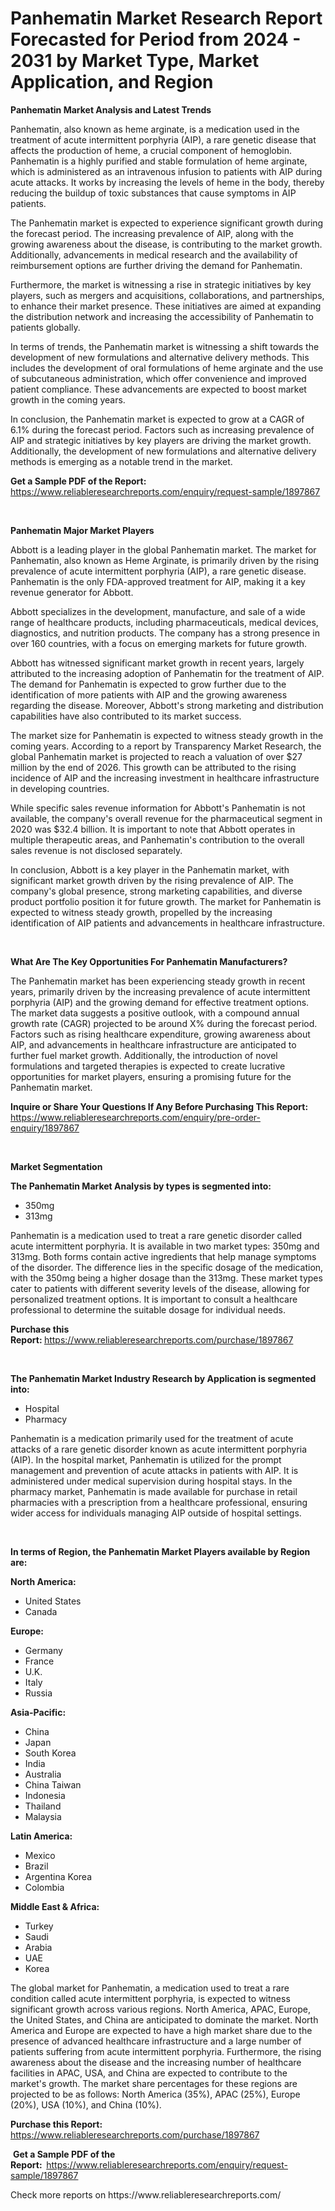 <p><h1>Panhematin Market Research Report Forecasted for Period from 2024 -  2031 by Market Type, Market Application, and Region</h1></p><p><strong>Panhematin Market Analysis and Latest Trends</strong></p>
<p><p>Panhematin, also known as heme arginate, is a medication used in the treatment of acute intermittent porphyria (AIP), a rare genetic disease that affects the production of heme, a crucial component of hemoglobin. Panhematin is a highly purified and stable formulation of heme arginate, which is administered as an intravenous infusion to patients with AIP during acute attacks. It works by increasing the levels of heme in the body, thereby reducing the buildup of toxic substances that cause symptoms in AIP patients.</p><p>The Panhematin market is expected to experience significant growth during the forecast period. The increasing prevalence of AIP, along with the growing awareness about the disease, is contributing to the market growth. Additionally, advancements in medical research and the availability of reimbursement options are further driving the demand for Panhematin.</p><p>Furthermore, the market is witnessing a rise in strategic initiatives by key players, such as mergers and acquisitions, collaborations, and partnerships, to enhance their market presence. These initiatives are aimed at expanding the distribution network and increasing the accessibility of Panhematin to patients globally.</p><p>In terms of trends, the Panhematin market is witnessing a shift towards the development of new formulations and alternative delivery methods. This includes the development of oral formulations of heme arginate and the use of subcutaneous administration, which offer convenience and improved patient compliance. These advancements are expected to boost market growth in the coming years.</p><p>In conclusion, the Panhematin market is expected to grow at a CAGR of 6.1% during the forecast period. Factors such as increasing prevalence of AIP and strategic initiatives by key players are driving the market growth. Additionally, the development of new formulations and alternative delivery methods is emerging as a notable trend in the market.</p></p>
<p><strong>Get a Sample PDF of the Report:&nbsp;</strong> <a href="https://www.reliableresearchreports.com/enquiry/request-sample/1897867">https://www.reliableresearchreports.com/enquiry/request-sample/1897867</a></p>
<p>&nbsp;</p>
<p><strong>Panhematin Major Market Players</strong></p>
<p><p>Abbott is a leading player in the global Panhematin market. The market for Panhematin, also known as Heme Arginate, is primarily driven by the rising prevalence of acute intermittent porphyria (AIP), a rare genetic disease. Panhematin is the only FDA-approved treatment for AIP, making it a key revenue generator for Abbott.</p><p>Abbott specializes in the development, manufacture, and sale of a wide range of healthcare products, including pharmaceuticals, medical devices, diagnostics, and nutrition products. The company has a strong presence in over 160 countries, with a focus on emerging markets for future growth.</p><p>Abbott has witnessed significant market growth in recent years, largely attributed to the increasing adoption of Panhematin for the treatment of AIP. The demand for Panhematin is expected to grow further due to the identification of more patients with AIP and the growing awareness regarding the disease. Moreover, Abbott's strong marketing and distribution capabilities have also contributed to its market success.</p><p>The market size for Panhematin is expected to witness steady growth in the coming years. According to a report by Transparency Market Research, the global Panhematin market is projected to reach a valuation of over $27 million by the end of 2026. This growth can be attributed to the rising incidence of AIP and the increasing investment in healthcare infrastructure in developing countries.</p><p>While specific sales revenue information for Abbott's Panhematin is not available, the company's overall revenue for the pharmaceutical segment in 2020 was $32.4 billion. It is important to note that Abbott operates in multiple therapeutic areas, and Panhematin's contribution to the overall sales revenue is not disclosed separately.</p><p>In conclusion, Abbott is a key player in the Panhematin market, with significant market growth driven by the rising prevalence of AIP. The company's global presence, strong marketing capabilities, and diverse product portfolio position it for future growth. The market for Panhematin is expected to witness steady growth, propelled by the increasing identification of AIP patients and advancements in healthcare infrastructure.</p></p>
<p>&nbsp;</p>
<p><strong>What Are The Key Opportunities For Panhematin Manufacturers?</strong></p>
<p><p>The Panhematin market has been experiencing steady growth in recent years, primarily driven by the increasing prevalence of acute intermittent porphyria (AIP) and the growing demand for effective treatment options. The market data suggests a positive outlook, with a compound annual growth rate (CAGR) projected to be around X% during the forecast period. Factors such as rising healthcare expenditure, growing awareness about AIP, and advancements in healthcare infrastructure are anticipated to further fuel market growth. Additionally, the introduction of novel formulations and targeted therapies is expected to create lucrative opportunities for market players, ensuring a promising future for the Panhematin market.</p></p>
<p><strong>Inquire or Share Your Questions If Any Before Purchasing This Report:</strong> <a href="https://www.reliableresearchreports.com/enquiry/pre-order-enquiry/1897867">https://www.reliableresearchreports.com/enquiry/pre-order-enquiry/1897867</a></p>
<p>&nbsp;</p>
<p><strong>Market Segmentation</strong></p>
<p><strong>The Panhematin Market Analysis by types is segmented into:</strong></p>
<p><ul><li>350mg</li><li>313mg</li></ul></p>
<p><p>Panhematin is a medication used to treat a rare genetic disorder called acute intermittent porphyria. It is available in two market types: 350mg and 313mg. Both forms contain active ingredients that help manage symptoms of the disorder. The difference lies in the specific dosage of the medication, with the 350mg being a higher dosage than the 313mg. These market types cater to patients with different severity levels of the disease, allowing for personalized treatment options. It is important to consult a healthcare professional to determine the suitable dosage for individual needs.</p></p>
<p><strong>Purchase this Report:&nbsp;</strong><a href="https://www.reliableresearchreports.com/purchase/1897867">https://www.reliableresearchreports.com/purchase/1897867</a></p>
<p>&nbsp;</p>
<p><strong>The Panhematin Market Industry Research by Application is segmented into:</strong></p>
<p><ul><li>Hospital</li><li>Pharmacy</li></ul></p>
<p><p>Panhematin is a medication primarily used for the treatment of acute attacks of a rare genetic disorder known as acute intermittent porphyria (AIP). In the hospital market, Panhematin is utilized for the prompt management and prevention of acute attacks in patients with AIP. It is administered under medical supervision during hospital stays. In the pharmacy market, Panhematin is made available for purchase in retail pharmacies with a prescription from a healthcare professional, ensuring wider access for individuals managing AIP outside of hospital settings.</p></p>
<p>&nbsp;</p>
<p><strong>In terms of Region, the Panhematin Market Players available by Region are:</strong></p>
<p>
    <p> <strong> North America: </strong>
        <ul>
            <li>United States</li>
            <li>Canada</li>
        </ul>
        </p> 
    <p> <strong> Europe: </strong>
        <ul>
            <li>Germany</li>
            <li>France</li>
            <li>U.K.</li>
            <li>Italy</li>
            <li>Russia</li>
        </ul>
        </p> 
    <p> <strong> Asia-Pacific: </strong>
        <ul>
            <li>China</li>
            <li>Japan</li>
            <li>South Korea</li>
            <li>India</li>
            <li>Australia</li>
            <li>China Taiwan</li>
            <li>Indonesia</li>
            <li>Thailand</li>
            <li>Malaysia</li>
        </ul>
        </p> 
    <p> <strong> Latin America: </strong>
        <ul>
            <li>Mexico</li>
            <li>Brazil</li>
            <li>Argentina Korea</li>
            <li>Colombia</li>
        </ul>
        </p> 
    <p> <strong> Middle East & Africa: </strong>
        <ul>
            <li>Turkey</li>
            <li>Saudi</li>
            <li>Arabia</li>
            <li>UAE</li>
            <li>Korea</li>
        </ul>
    </p>
    </p>
<p><p>The global market for Panhematin, a medication used to treat a rare condition called acute intermittent porphyria, is expected to witness significant growth across various regions. North America, APAC, Europe, the United States, and China are anticipated to dominate the market. North America and Europe are expected to have a high market share due to the presence of advanced healthcare infrastructure and a large number of patients suffering from acute intermittent porphyria. Furthermore, the rising awareness about the disease and the increasing number of healthcare facilities in APAC, USA, and China are expected to contribute to the market's growth. The market share percentages for these regions are projected to be as follows: North America (35%), APAC (25%), Europe (20%), USA (10%), and China (10%).</p></p>
<p><strong>Purchase this Report: </strong><a href="https://www.reliableresearchreports.com/purchase/1897867">https://www.reliableresearchreports.com/purchase/1897867</a></p>
<p>&nbsp;<strong>Get a Sample PDF of the Report:&nbsp;&nbsp;</strong><a href="https://www.reliableresearchreports.com/enquiry/request-sample/1897867">https://www.reliableresearchreports.com/enquiry/request-sample/1897867</a></p>
<p><strong></strong></p>
<p>Check more reports on https://www.reliableresearchreports.com/</p>